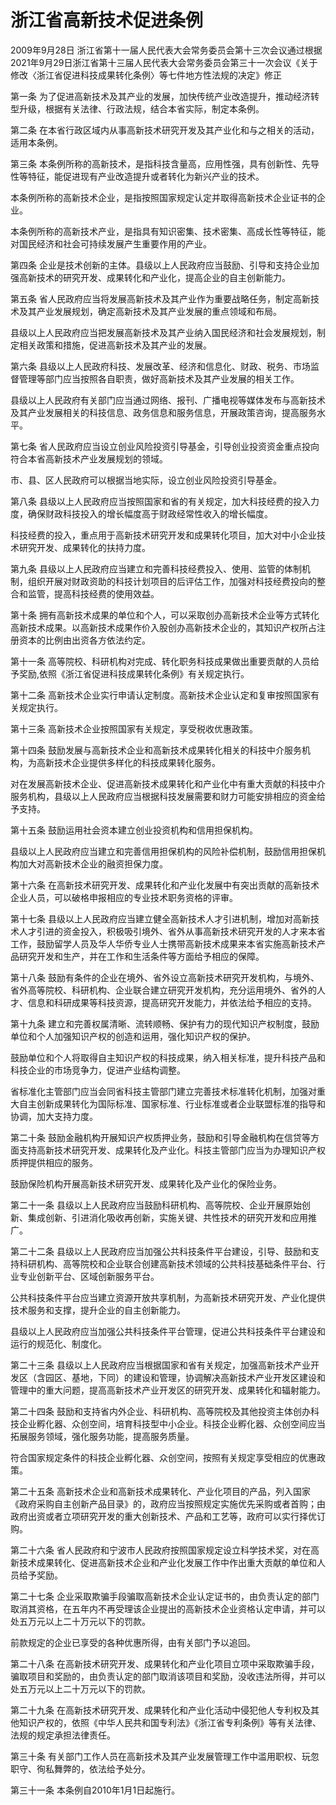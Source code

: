 # 浙江省高新技术促进条例

2009年9月28日 浙江省第十一届人民代表大会常务委员会第十三次会议通过根据2021年9月29日浙江省第十三届人民代表大会常务委员会第三十一次会议《关于修改〈浙江省促进科技成果转化条例〉等七件地方性法规的决定》修正



第一条 为了促进高新技术及其产业的发展，加快传统产业改造提升，推动经济转型升级，根据有关法律、行政法规，结合本省实际，制定本条例。

第二条 在本省行政区域内从事高新技术研究开发及其产业化和与之相关的活动，适用本条例。

第三条 本条例所称的高新技术，是指科技含量高，应用性强，具有创新性、先导性等特征，能促进现有产业改造提升或者转化为新兴产业的技术。

本条例所称的高新技术企业，是指按照国家规定认定并取得高新技术企业证书的企业。

本条例所称的高新技术产业，是指具有知识密集、技术密集、高成长性等特征，能对国民经济和社会可持续发展产生重要作用的产业。

第四条 企业是技术创新的主体。县级以上人民政府应当鼓励、引导和支持企业加强高新技术的研究开发、成果转化和产业化，提高企业的自主创新能力。

第五条 省人民政府应当将发展高新技术及其产业作为重要战略任务，制定高新技术及其产业发展规划，确定高新技术及其产业发展的重点领域和布局。

县级以上人民政府应当把发展高新技术及其产业纳入国民经济和社会发展规划，制定相关政策和措施，促进高新技术及其产业的发展。

第六条 县级以上人民政府科技、发展改革、经济和信息化、财政、税务、市场监督管理等部门应当按照各自职责，做好高新技术及其产业发展的相关工作。

县级以上人民政府有关部门应当通过网络、报刊、广播电视等媒体发布与高新技术及其产业发展相关的科技信息、政务信息和服务信息，开展政策咨询，提高服务水平。

第七条 省人民政府应当设立创业风险投资引导基金，引导创业投资资金重点投向符合本省高新技术产业发展规划的领域。

市、县、区人民政府可以根据当地实际，设立创业风险投资引导基金。

第八条 县级以上人民政府应当按照国家和省的有关规定，加大科技经费的投入力度，确保财政科技投入的增长幅度高于财政经常性收入的增长幅度。

科技经费的投入，重点用于高新技术研究开发和成果转化项目，加大对中小企业技术研究开发、成果转化的扶持力度。

第九条 县级以上人民政府应当建立和完善科技经费投入、使用、监管的体制机制，组织开展对财政资助的科技计划项目的后评估工作，加强对科技经费投向的整合和监管，提高科技经费的使用效益。

第十条 拥有高新技术成果的单位和个人，可以采取创办高新技术企业等方式转化高新技术成果。以高新技术成果作价入股创办高新技术企业的，其知识产权所占注册资本的比例由出资各方依法约定。

第十一条 高等院校、科研机构对完成、转化职务科技成果做出重要贡献的人员给予奖励,依照《浙江省促进科技成果转化条例》有关规定执行。

第十二条 高新技术企业实行申请认定制度。高新技术企业认定和复审按照国家有关规定执行。

第十三条 高新技术企业按照国家有关规定，享受税收优惠政策。

第十四条 鼓励发展与高新技术企业和高新技术成果转化相关的科技中介服务机构，为高新技术企业提供多样化的科技成果转化服务。

对在发展高新技术企业、促进高新技术成果转化和产业化中有重大贡献的科技中介服务机构，县级以上人民政府应当根据科技发展需要和财力可能安排相应的资金给予支持。

第十五条 鼓励运用社会资本建立创业投资机构和信用担保机构。

县级以上人民政府应当建立和完善信用担保机构的风险补偿机制，鼓励信用担保机构加大对高新技术企业的融资担保力度。

第十六条 在高新技术研究开发、成果转化和产业化发展中有突出贡献的高新技术企业人员，可以破格申报相应的专业技术职务资格的评审。

第十七条 县级以上人民政府应当建立健全高新技术人才引进机制，增加对高新技术人才引进的资金投入，积极吸引境外、省外从事高新技术研究开发的人才来本省工作，鼓励留学人员及华人华侨专业人士携带高新技术成果来本省实施高新技术产品研究开发和生产，并在工作和生活条件等方面给予相应的保障。

第十八条 鼓励有条件的企业在境外、省外设立高新技术研究开发机构，与境外、省外高等院校、科研机构、企业联合建立研究开发机构，充分运用境外、省外的人才、信息和科研成果等科技资源，提高研究开发能力，并依法给予相应的支持。

第十九条 建立和完善权属清晰、流转顺畅、保护有力的现代知识产权制度，鼓励单位和个人加强知识产权的创造和运用，强化知识产权的保护。

鼓励单位和个人将取得自主知识产权的科技成果，纳入相关标准，提升科技产品和科技企业的市场竞争力，促进产业结构调整。

省标准化主管部门应当会同省科技主管部门建立完善技术标准转化机制，加强对重大自主创新成果转化为国际标准、国家标准、行业标准或者企业联盟标准的指导和协调，加大支持力度。

第二十条 鼓励金融机构开展知识产权质押业务，鼓励和引导金融机构在信贷等方面支持高新技术研究开发、成果转化及产业化。科技主管部门应当为办理知识产权质押提供相应的服务。

鼓励保险机构开展高新技术研究开发、成果转化及产业化的保险业务。

第二十一条 县级以上人民政府应当鼓励科研机构、高等院校、企业开展原始创新、集成创新、引进消化吸收再创新，实施关键、共性技术的研究开发和应用推广。

第二十二条 县级以上人民政府应当加强公共科技条件平台建设，引导、鼓励和支持科研机构、高等院校和企业联合创建高新技术领域的公共科技基础条件平台、行业专业创新平台、区域创新服务平台。

公共科技条件平台应当建立资源开放共享机制，为高新技术研究开发、产业化提供技术服务和支撑，提升企业的自主创新能力。

县级以上人民政府应当加强公共科技条件平台管理，促进公共科技条件平台建设和运行的规范化、制度化。

第二十三条 县级以上人民政府应当根据国家和省有关规定，加强高新技术产业开发区（含园区、基地，下同）的建设和管理，协调解决高新技术产业开发区建设和管理中的重大问题，提高高新技术产业开发区的研究开发、成果转化和辐射能力。

第二十四条 鼓励和支持省内外企业、科研机构、高等院校及其他投资主体创办科技企业孵化器、众创空间，培育科技型中小企业。科技企业孵化器、众创空间应当拓展服务领域，强化服务功能，提高服务质量。

符合国家规定条件的科技企业孵化器、众创空间，按照有关规定享受相应的优惠政策。

第二十五条 高新技术企业和高新技术成果转化、产业化项目的产品，列入国家《政府采购自主创新产品目录》的，政府应当按照规定实施优先采购或者首购；由政府出资或者立项研究开发的重大创新技术、产品和工艺等，政府可以实行择优订购。

第二十六条 省人民政府和宁波市人民政府按照国家规定设立科学技术奖，对在高新技术成果转化、促进高新技术企业和产业化发展工作中作出重大贡献的单位和人员给予奖励。

第二十七条 企业采取欺骗手段骗取高新技术企业认定证书的，由负责认定的部门取消其资格，在五年内不再受理该企业提出的高新技术企业资格认定申请，并可以处五万元以上二十万元以下的罚款。

前款规定的企业已享受的各种优惠所得，由有关部门予以追回。

第二十八条 在高新技术研究开发、成果转化和产业化项目立项中采取欺骗手段，骗取项目和奖励的，由负责认定的部门取消该项目和奖励，没收违法所得，并可以处五万元以上二十万元以下的罚款。

第二十九条 在高新技术研究开发、成果转化和产业化活动中侵犯他人专利权及其他知识产权的，依照《中华人民共和国专利法》《浙江省专利条例》等有关法律、法规的规定承担法律责任。

第三十条 有关部门工作人员在高新技术及其产业发展管理工作中滥用职权、玩忽职守、徇私舞弊的，依法给予处分。

第三十一条 本条例自2010年1月1日起施行。